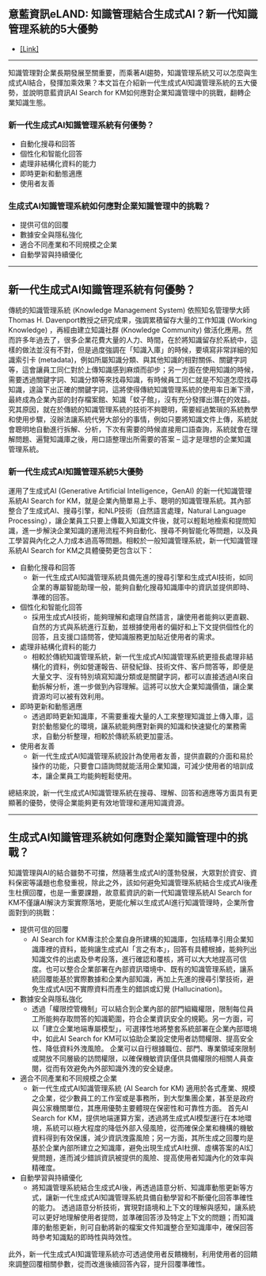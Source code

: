## 意藍資訊eLAND: 知識管理結合生成式AI？新一代知識管理系統的5大優勢
* [[Link]](https://www.eland.com.tw/%E7%9F%A5%E8%AD%98%E7%AE%A1%E7%90%86%E7%B5%90%E5%90%88%E7%94%9F%E6%88%90%E5%BC%8Fai%EF%BC%9F%E6%96%B0%E4%B8%80%E4%BB%A3%E7%9F%A5%E8%AD%98%E7%AE%A1%E7%90%86%E7%B3%BB%E7%B5%B1%E7%9A%845%E5%A4%A7)

---
知識管理對企業長期發展至關重要，而乘著AI趨勢，知識管理系統又可以怎麼與生成式AI結合，發揮加乘效果？本文旨在介紹新一代生成式AI知識管理系統的五大優勢，並說明意藍資訊AI Search for KM如何應對企業知識管理中的挑戰，翻轉企業知識生態。

### 新一代生成式AI知識管理系統有何優勢？
* 自動化搜尋和回答
* 個性化和智能化回答
* 處理非結構化資料的能力
* 即時更新和動態適應
* 使用者友善

### 生成式AI知識管理系統如何應對企業知識管理中的挑戰？
* 提供可信的回覆
* 數據安全與隱私強化
* 適合不同產業和不同規模之企業
* 自動學習與持續優化

---
## 新一代生成式AI知識管理系統有何優勢？

傳統的知識管理系統 (Knowledge Management System) 依照知名管理學大師Thomas H. Davenport教授之研究成果，強調累積留存大量的工作知識 (Working Knowledge) ，再經由建立知識社群 (Knowledge Community) 做活化應用。然而許多年過去了，很多企業花費大量的人力、時間，在於將知識留存於系統中，這樣的做法並沒有不對，但是過度強調在「知識入庫」的時候，要填寫非常詳細的知識索引卡 (metadata)，例如所屬知識分類、與其他知識的相對關係、關鍵字詞等，這會讓員工同仁對於上傳知識感到麻煩而卻步；另一方面在使用知識的時候，需要透過關鍵字詞、知識分類等來找尋知識，有時候員工同仁就是不知道怎麼找尋知識，遑論下出正確的關鍵字詞，這將使得傳統知識管理系統的使用率日漸下滑，最終成為企業內部的封存檔案館、知識「蚊子館」，沒有充分發揮出潛在的效益。
究其原因，就在於傳統的知識管理系統的技術不夠聰明，需要經過繁瑣的系統教學和使用步驟，沒辦法讓系統代勞大部分的事情，例如只要將知識文件上傳，系統就會聰明地自動進行拆解、分析，下次有需要的時候直接用口語查詢，系統就會在理解問題、遍覽知識庫之後，用口語整理出所需要的答案 – 這才是理想的企業知識管理系統。


### 新一代生成式AI知識管理系統5大優勢
運用了生成式AI (Generative Artificial Intelligence，GenAI) 的新一代知識管理系統AI Search for KM，就是企業內簡單易上手、聰明的知識管理系統。其內部整合了生成式AI、搜尋引擎，和NLP技術（自然語言處理，Natural Language Processing），讓企業員工只要上傳載入知識文件後，就可以輕鬆地檢索和提問知識，進一步解決企業知識的運用流程不夠自動化、搜尋不夠智能化等問題，以及員工學習與內化之人力成本過高等問題。相較於一般知識管理系統，新一代知識管理系統AI Search for KM之具體優勢更包含以下：

* 自動化搜尋和回答
    * 新一代生成式AI知識管理系統具備先進的搜尋引擎和生成式AI技術，如同企業的專屬智能助理一般，能夠自動化搜尋知識庫中的資訊並提供即時、準確的回答。
* 個性化和智能化回答
    * 採用生成式AI技術，能夠理解和處理自然語言，讓使用者能夠以更直觀、自然的方式與系統進行互動，並根據使用者的偏好和上下文提供個性化的回答，且支援口語問答，使知識服務更加貼近使用者的需求。
* 處理非結構化資料的能力
    * 相較於傳統知識管理系統，新一代生成式AI知識管理系統更擅長處理非結構化的資料，例如營運報告、研發紀錄、技術文件、客戶問答等，即便是大量文字、沒有特別填寫知識分類或是關鍵字詞，都可以直接透過AI來自動拆解分析，進一步做到內容理解。這將可以放大企業知識價值，讓企業資源均可以被有效利用。
* 即時更新和動態適應
    * 透過即時更新知識庫，不需要重複大量的人工來整理知識並上傳入庫，這對於動態變化的環境，讓系統能夠應對新興的知識和快速變化的業務需求，自動分析整理，相較於傳統系統更加靈活。
* 使用者友善
    * 新一代生成式AI知識管理系統設計為使用者友善，提供直觀的介面和易於操作的功能，只要會口語詢問就能活用企業知識，可減少使用者的培訓成本，讓企業員工均能夠輕鬆使用。

總結來說，新一代生成式AI知識管理系統在搜尋、理解、回答和適應等方面具有更顯著的優勢，使得企業能夠更有效地管理和運用知識資源。

---
## 生成式AI知識管理系統如何應對企業知識管理中的挑戰？
知識管理與AI的結合雖勢不可擋，然隨著生成式AI的蓬勃發展，大眾對於資安、資料保密等議題也愈發重視，除此之外，該如何避免知識管理系統結合生成式AI後產生杜撰回覆，也是一重要課題，故意藍資訊的新一代知識管理系統AI Search for KM不僅讓AI解決方案實際落地，更能化解以生成式AI進行知識管理時，企業所會面對到的挑戰：

* 提供可信的回覆
    * AI Search for KM專注於企業自身所建構的知識庫，包括精準引用企業知識庫裡的資料，能夠讓生成式AI「言之有本」，回答有具體根據，能夠列出知識文件的出處及參考段落，進行確認和覆核，將可以大大地提高可信度。也可以整合企業部署在內部資訊環境中、既有的知識管理系統，讓系統回覆能基於實際數據和企業內部知識，再加上先進的搜尋引擎技術，避免生成式AI因不實際資料而產生的錯誤或幻覺 (Hallucination)。
* 數據安全與隱私強化
    * 透過「權限控管機制」可以結合到企業內部的部門組織權限，限制每位員工所能夠存取問答的知識範圍，符合企業資訊安全的規範。另一方面，可以「建立企業地端專屬模型」，可選擇性地將整套系統部署在企業內部環境中，如此AI Search for KM可以協助企業設定使用者訪問權限、提高安全性、降低資料外洩風險。 企業可以自行根據職位、部門、專業領域來限制或開放不同層級的訪問權限，以確保機敏資訊僅供具備權限的相關人員查閱，從而有效避免內外部知識外洩的安全疑慮。
* 適合不同產業和不同規模之企業
    * 新一代生成式AI知識管理系統 (AI Search for KM) 適用於各式產業、規模之企業，從少數員工的工作室或是事務所，到大型集團企業，甚至是政府與公家機關單位，其應用優勢主要體現在保密性和可靠性方面。 首先AI Search for KM，提供地端運算方案，透過將生成式AI模型運行在本地環境，系統可以極大程度的降低外部入侵風險，從而確保企業和機構的機敏資料得到有效保護，減少資訊洩露風險；另一方面，其所生成之回覆均是基於企業內部所建立之知識庫，避免出現生成式AI杜撰、虛構答案的AI幻覺問題，進而減少錯誤資訊被提供的風險、提高使用者知識內化的效率與精確度。
* 自動學習與持續優化
    * 將知識管理系統結合生成式AI後，再透過語意分析、知識庫動態更新等方式，讓新一代生成式AI知識管理系統具備自動學習和不斷優化回答準確性的能力。 透過語意分析技術，實現對語境和上下文的理解與感知，讓系統可以更好地理解使用者提問，並準確回答涉及特定上下文的問題；而知識庫的動態更新，則可自動將新的檔案文件知識整合至知識庫中，確保回答時參考知識點的即時性與時效性。

此外，新一代生成式AI知識管理系統亦可透過使用者反饋機制，利用使用者的回饋來調整回覆相關參數，從而改進後續回答內容，提升回覆準確性。



 

